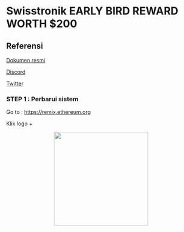 # Swisstronik EARLY BIRD REWARD WORTH $200


## Referensi

[Dokumen resmi](https://www.swisstronik.com/early-bird-announcement?utm_source=twitter&utm_medium=promo&utm_campaign=EB0623&utm_team=mktld&utm_channel=own_web&utm_creative=0&utm_lang=en&utm_date=jun21)

[Discord](https://discord.com/invite/MsDs3M3uX5)

[Twitter](https://twitter.com/swisstronik)

### STEP 1 : Perbarui sistem

Go to : https://remix.ethereum.org

Klik logo + 

<p align="center">
 <img height="250" height="auto" src="https://raw.githubusercontent.com/arapzz/Swisstronik_Early/main/Image/Screenshot%202023-06-28%20134618.png">
</p>
